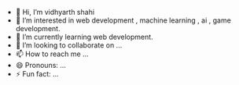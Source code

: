 - 👋 Hi, I’m vidhyarth shahi
- 👀 I’m interested in web development , machine learning , ai , game development.
- 🌱 I’m currently learning web development.
- 💞️ I’m looking to collaborate on ...
- 📫 How to reach me ...
- 😄 Pronouns: ...
- ⚡ Fun fact: ...

<!---
vidhyarth08/vidhyarth08 is a ✨ special ✨ repository because its `README.md` (this file) appears on your GitHub profile.
You can click the Preview link to take a look at your changes.
--->
